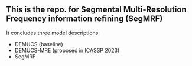 ## This is the repo. for Segmental Multi-Resolution Frequency information refining (SegMRF)

It concludes three model descriptions:
- DEMUCS (baseline)
- DEMUCS-MRE (proposed in ICASSP 2023)
- SegMRF

